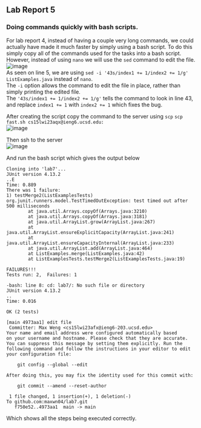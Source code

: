 ## Lab Report 5

### Doing commands quickly with bash scripts.

For lab report 4, instead of having a couple very long commands, we could actually have made it much faster by simply using a bash script. To do this simply copy all of the commands used for the tasks into a bash script. However, instead of using `nano` we will use the `sed` command to edit the file.  
![image](https://user-images.githubusercontent.com/73797155/224789695-4610f7c2-63e1-499c-9fbf-4372a1b14107.png)  
As seen on line 5, we are using `sed -i '43s/index1 += 1/index2 += 1/g' ListExamples.java` instead of `nano`.  
The `-i` option allows the command to edit the file in place, rather than simply printing the edited file.  
The `'43s/index1 += 1/index2 += 1/g'` tells the command to look in line 43, and replace `index1 += 1` with `index2 += 1` which fixes the bug.  

After creating the script copy the command to the server using `scp`
`scp fast.sh cs15lwi23aqx@ieng6.ucsd.edu:`  
![image](https://user-images.githubusercontent.com/73797155/224580113-2c1fe5de-12bb-4a93-9ec8-a49e339d9e2c.png)


Then ssh to the server  
![image](https://user-images.githubusercontent.com/73797155/224580126-4bb9d215-bf41-412d-8e2b-46233d77a083.png)  

And run the bash script which gives the output below
```
Cloning into 'lab7'...
JUnit version 4.13.2
..E
Time: 0.889
There was 1 failure:
1) testMerge2(ListExamplesTests)
org.junit.runners.model.TestTimedOutException: test timed out after 500 milliseconds
        at java.util.Arrays.copyOf(Arrays.java:3210)
        at java.util.Arrays.copyOf(Arrays.java:3181)
        at java.util.ArrayList.grow(ArrayList.java:267)
        at java.util.ArrayList.ensureExplicitCapacity(ArrayList.java:241)
        at java.util.ArrayList.ensureCapacityInternal(ArrayList.java:233)
        at java.util.ArrayList.add(ArrayList.java:464)
        at ListExamples.merge(ListExamples.java:42)
        at ListExamplesTests.testMerge2(ListExamplesTests.java:19)

FAILURES!!!
Tests run: 2,  Failures: 1

-bash: line 8: cd: lab7/: No such file or directory
JUnit version 4.13.2
..
Time: 0.016

OK (2 tests)

[main 4973aa1] edit file
 Committer: Max Weng <cs15lwi23afx@ieng6-203.ucsd.edu>
Your name and email address were configured automatically based
on your username and hostname. Please check that they are accurate.
You can suppress this message by setting them explicitly. Run the
following command and follow the instructions in your editor to edit
your configuration file:

    git config --global --edit

After doing this, you may fix the identity used for this commit with:

    git commit --amend --reset-author

 1 file changed, 1 insertion(+), 1 deletion(-)
To github.com:maxwn04/lab7.git
   f750e52..4973aa1  main -> main
```
Which shows all the steps being executed correctly.

